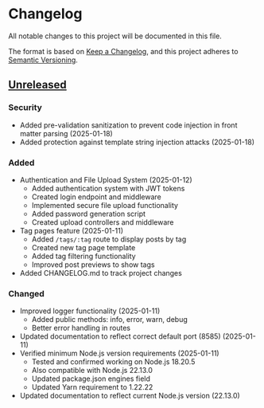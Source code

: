 # Changelog

All notable changes to this project will be documented in this file.

The format is based on [Keep a Changelog](https://keepachangelog.com/en/1.0.0/),
and this project adheres to [Semantic Versioning](https://semver.org/spec/v2.0.0.html).

## [Unreleased]

### Security
- Added pre-validation sanitization to prevent code injection in front matter parsing (2025-01-18)
- Added protection against template string injection attacks (2025-01-18)

### Added
- Authentication and File Upload System (2025-01-12)
  - Added authentication system with JWT tokens
  - Created login endpoint and middleware
  - Implemented secure file upload functionality
  - Added password generation script
  - Created upload controllers and middleware
- Tag pages feature (2025-01-11)
  - Added `/tags/:tag` route to display posts by tag
  - Created new tag page template
  - Added tag filtering functionality
  - Improved post previews to show tags
- Added CHANGELOG.md to track project changes

### Changed
- Improved logger functionality (2025-01-11)
  - Added public methods: info, error, warn, debug
  - Better error handling in routes
- Updated documentation to reflect correct default port (8585) (2025-01-11)
- Verified minimum Node.js version requirements (2025-01-11)
  - Tested and confirmed working on Node.js 18.20.5
  - Also compatible with Node.js 22.13.0
  - Updated package.json engines field
  - Updated Yarn requirement to 1.22.22
- Updated documentation to reflect current Node.js version (22.13.0)

[Unreleased]: https://github.com/imigueldiaz/zephyr-md/compare/main...HEAD
